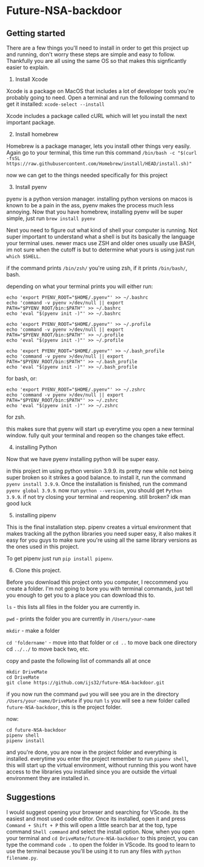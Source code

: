 # Future-NSA-backdoor

## Getting started
There are a few things you'll need to install in order to get this project up and running, don't worry these steps are simple and easy to follow. Thankfully you are all using the same OS so that makes this signficantly easier to explain.

1. Install Xcode

Xcode is a package on MacOS that includes a lot of developer tools you're probably going to need. Open a terminal and run the following command to get it installed: `xcode-select --install`

Xcode includes a package called cURL which will let you install the next important package.

2. Install homebrew

Homebrew is a package manager, lets you install other things very easily. Again go to your terminal, this time run this command
`/bin/bash -c "$(curl -fsSL https://raw.githubusercontent.com/Homebrew/install/HEAD/install.sh)"`

now we can get to the things needed specifically for this project

3. Install pyenv

pyenv is a python version manager. installing python versions on macos is known to be a pain in the ass, pyenv makes the process much less annoying.
Now that you have homebrew, installing pyenv will be super simple, just run `brew install pyenv`

Next you need to figure out what kind of shell your computer is running. Not super important to understand what a shell is but its basically the language your terminal uses. newer macs use ZSH and older ones usually use BASH, im not sure when the cutoff is but to determine what yours is using just run `which $SHELL`.

if the command prints `/bin/zsh/` you're using zsh, if it prints `/bin/bash/`, bash. 

depending on what your terminal prints you will either run:
```
echo 'export PYENV_ROOT="$HOME/.pyenv"' >> ~/.bashrc
echo 'command -v pyenv >/dev/null || export PATH="$PYENV_ROOT/bin:$PATH"' >> ~/.bashrc
echo 'eval "$(pyenv init -)"' >> ~/.bashrc

echo 'export PYENV_ROOT="$HOME/.pyenv"' >> ~/.profile
echo 'command -v pyenv >/dev/null || export PATH="$PYENV_ROOT/bin:$PATH"' >> ~/.profile
echo 'eval "$(pyenv init -)"' >> ~/.profile

echo 'export PYENV_ROOT="$HOME/.pyenv"' >> ~/.bash_profile
echo 'command -v pyenv >/dev/null || export PATH="$PYENV_ROOT/bin:$PATH"' >> ~/.bash_profile
echo 'eval "$(pyenv init -)"' >> ~/.bash_profile
```
for bash, or:
```
echo 'export PYENV_ROOT="$HOME/.pyenv"' >> ~/.zshrc
echo 'command -v pyenv >/dev/null || export PATH="$PYENV_ROOT/bin:$PATH"' >> ~/.zshrc
echo 'eval "$(pyenv init -)"' >> ~/.zshrc
```
for zsh.

this makes sure that pyenv will start up everytime you open a new terminal window. fully quit your terminal and reopen so the changes take effect.

4. installing Python

Now that we have pyenv installing python will be super easy.

in this project im using python version 3.9.9. its pretty new while not being super broken so it strikes a good balance.
to install it, run the command `pyenv install 3.9.9`. Once the installation is finished, run the command `pyenv global 3.9.9`.
now run `python --version`, you should get `Python 3.9.9`. if not try closing your terminal and reopening. still broken? idk man good luck

5. installing pipenv

This is the final installation step. pipenv creates a virtual environment that makes tracking all the python libraries you need super easy, it also makes it easy for you guys to make sure you're using all the same library versions as the ones used in this project. 

To get pipenv just run `pip install pipenv`. 

6. Clone this project. 

Before you download this project onto you computer, I reccommend you create a folder. I'm not going to bore you with terminal commands, just tell you enough to get you to a place you can download this to. 

`ls` - this lists all files in the folder you are currently in.

`pwd` - prints the folder you are currently in `/Users/your-name`

`mkdir` - make a folder

`cd 'foldername'` - move into that folder or `cd ..` to move back one directory cd `../../` to move back two, etc.

copy and paste the following list of commands all at once 
```
mkdir DriveMate
cd DriveMate
git clone https://github.com/ijs32/future-NSA-backdoor.git
```
if you now run the command `pwd` you will see you are in the directory `/Users/your-name/DriveMate`
if you run `ls` you will see a new folder called `future-NSA-backdoor`, this is the project folder.

now: 
```
cd future-NSA-backdoor
pipenv shell
pipenv install
```

and you're done, you are now in the project folder and everything is installed. everytime you enter the project remember to run `pipenv shell`, this will start up the virtual environment, without running this you wont have access to the libraries you installed since you are outside the virtual environment they are installed in.

## Suggestions

I would suggest opening your browser and searching for VScode. its the easiest and most used code editor. Once its installed, open it and press `Command + Shift + P` this will open a little search bar at the top, type command `Shell command` and select the install option. Now, when you open your terminal and `cd DriveMate/future-NSA-backdoor` to this project, you can type the command `code .` to open the folder in VScode. Its good to learn to use the terminal because you'll be using it to run any files with `python filename.py`.
